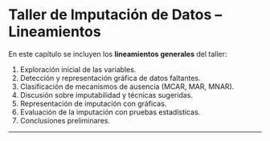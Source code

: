 # Taller de Imputación de Datos – Lineamientos

En este capítulo se incluyen los **lineamientos generales** del taller:

1. Exploración inicial de las variables.  
2. Detección y representación gráfica de datos faltantes.  
3. Clasificación de mecanismos de ausencia (MCAR, MAR, MNAR).  
4. Discusión sobre imputabilidad y técnicas sugeridas.  
5. Representación de imputación con gráficas.  
6. Evaluación de la imputación con pruebas estadísticas.  
7. Conclusiones preliminares.

---
